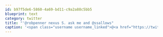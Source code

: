 ```yaml
---
id: b97f5de6-5860-4a69-bd11-c9a2a88c5bb5
blueprint: text
category: twitter
title: "'@robpenner nexus S. ask me and @ssallows"
caption: '<span class="username username_linked">@<a href="https://twitter.com/robpenner" title="Robert Penner">robpenner</a></span> nexus S. ask me and @ssallows'
---
```

